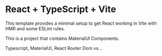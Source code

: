 # React + TypeScript + Vite

This template provides a minimal setup to get React working in Vite with HMR and some ESLint rules.

This is a project that contains MaterialUI Components.

Typescript, MaterialUI, React Router Dom vs...
